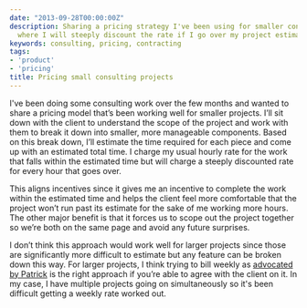 ```yaml
---
date: "2013-09-28T00:00:00Z"
description: Sharing a pricing strategy I've been using for smaller consulting projects
  where I will steeply discount the rate if I go over my project estimate.
keywords: consulting, pricing, contracting
tags:
- 'product'
- 'pricing'
title: Pricing small consulting projects
---
```


I've been doing some consulting work over the few months and wanted to share a pricing model that’s been working well for smaller projects. I’ll sit down with the client to understand the scope of the project and work with them to break it down into smaller, more manageable components. Based on this break down, I’ll estimate the time required for each piece and come up with an estimated total time. I charge my usual hourly rate for the work that falls within the estimated time but will charge a steeply discounted rate for every hour that goes over.

This aligns incentives since it gives me an incentive to complete the work within the estimated time and helps the client feel more comfortable that the project won’t run past its estimate for the sake of me working more hours. The other major benefit is that it forces us to scope out the project together so we’re both on the same page and avoid any future surprises.

I don’t think this approach would work well for larger projects since those are significantly more difficult to estimate but any feature can be broken down this way. For larger projects, I think trying to bill weekly as <a href="https://training.kalzumeus.com/newsletters/archive/consulting_1" target="_blank">advocated by Patrick</a> is the right approach if you’re able to agree with the client on it. In my case, I have multiple projects going on simultaneously so it's been difficult getting a weekly rate worked out.